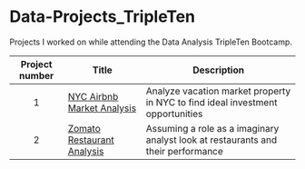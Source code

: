 # Data-Projects_TripleTen
Projects I worked on while attending the Data Analysis TripleTen Bootcamp.


| Project number | Title | Description |
| :-----------: | ----------- |----------- |
| 1 | [NYC Airbnb Market Analysis](https://github.com/zach-dominic/Data_Projects_TripleTen/blob/main/Project-1-NYC/README.md) | Analyze vacation market property in NYC to find ideal investment opportunities |
| 2 | [Zomato Restaurant Analysis](https://github.com/zach-dominic/Data_Projects_TripleTen/blob/main/Zomato%20Analysis/README.md) | Assuming a role as a imaginary analyst look at restaurants and their performance |


